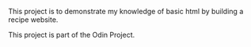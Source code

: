 This project is to demonstrate my knowledge of basic html by building a recipe website.

This project is part of the Odin Project.